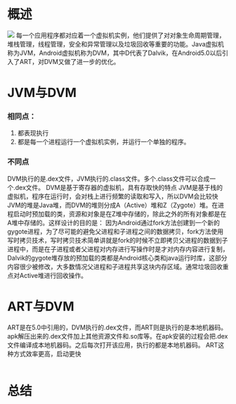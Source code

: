 ﻿---
title: 
date: 2018-03-27
categories: "Java"
tags: "JVM"
---
# 概述
![](http://oxr4g4c3v.bkt.clouddn.com/jvm-neicun2.png)
每一个应用程序都对应着一个虚拟机实例，他们提供了对对象生命周期管理，堆栈管理，线程管理，安全和异常管理以及垃圾回收等重要的功能。Java虚拟机称为JVM，Android虚拟机称为DVM，其中D代表了Dalvik，在Android5.0以后引入了ART，对DVM又做了进一步的优化。
<!-- more -->

# JVM与DVM
### 相同点：
1. 都表现执行
2. 都是每一个进程运行一个虚拟机实例，并运行一个单独的程序。

### 不同点
DVM执行的是.dex文件，JVM执行的.class文件。多个.class文件可以合成一个.dex文件。
DVM是基于寄存器的虚拟机，具有存取快的特点
JVM是基于栈的虚拟机，程序在运行时，会对栈上进行频繁的读取和写入，所以DVM会比较快
JVM的堆是Java堆，而DVM的堆则分成A（Active）堆和Z（Zygote）堆。在进程启动时预加载的类，资源和对象是在Z堆中存储的，除此之外的所有对象都是在A堆中存储的。这样设计的目的是：
因为Android通过fork方法创建到一个新的gygote进程，为了尽可能的避免父进程和子进程之间的数据拷贝，fork方法使用写时拷贝技术，写时拷贝技术简单讲就是fork的时候不立即拷贝父进程的数据到子进程中，而是在子进程或者父进程对内存进行写操作时是才对内存内容进行复制，Dalvik的gygote堆存放的预加载的类都是Android核心类和java运行时库，这部分内容很少被修改，大多数情况父进程和子进程共享这块内存区域。通常垃圾回收重点对Active堆进行回收操作。

# ART与DVM
ART是在5.0中引用的，DVM执行的.dex文件，而ART则是执行的是本地机器码。apk解压出来的.dex文件加上其他资源文件和.so库等。在apk安装的过程会把.dex文件编译成本地机器码。之后每次打开该应用，执行的都是本地机器码。
ART这种方式效率更高，启动更快
```java
```
# 总结

